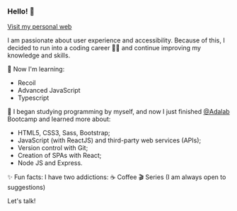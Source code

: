 ### Hello! 👋
[Visit my personal web](https://dand-code.github.io/cv_dand-code/)

I am passionate about user experience and accessibility. Because of this, I decided to run into a coding career 👩‍💻 and continue improving my knowledge and skills.

🚀 Now I'm learning:
- Recoil
- Advanced JavaScript
- Typescript


📍 I began studying programming by myself, and now I just finished [@Adalab](https://github.com/Adalab) Bootcamp and learned more about:
- HTML5, CSS3, Sass, Bootstrap;
- JavaScript (with ReactJS) and third-party web services (APIs);
- Version control with Git;
- Creation of SPAs with React;
- Node JS and Express.

✨ Fun facts: I have two addictions:
☕ Coffee
🎬 Series (I am always open to suggestions)

Let's talk!
